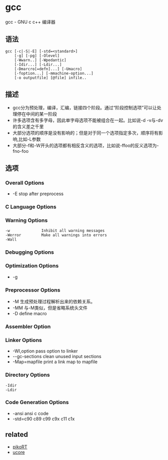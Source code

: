# gcc

gcc - GNU c c++ 编译器

## 语法

    gcc [-c|-S|-E] [-std=<standard>]
        [-g] [-pg] [-Olevel]
        [-Wwarn..] [-Wpedantic]
        [-Idir...] [-Ldir...]
        [-Dmarcro[=defn]...] [-Umacro]
        [-foption...] [-mmachine-option...]
        [-o outputfile] [@file] infile..

## 描述

- gcc分为预处理，编译，汇编，链接四个阶段。通过“阶段控制选项”可以让处理停在中间的某一阶段
- 许多选项含有多字母，因此单字母选项不能被组合在一起。比如说-d -v与-dv的含义差之千里
- 大部分选项的顺序是没有影响的；但是对于同一个选项指定多次，顺序将有影响,比如-L参数
- 大部分-f和-W开头的选项都有相反含义的选项，比如说-ffoo的反义选项为-fno-foo

## 选项


### Overall Options

-   -E              stop after preprocess

### C Language Options

### Warning Options

    -w              Inhibit all warning messages
    -Werror         Make all warnings into errors
    -Wall 

### Debugging Options

### Optimization Options

-   -g 

### Preprocessor Options

-   -M              生成预处理过程解析出来的依赖关系。
-   -MM             与-M类似，但是省略系统头文件
-   -D              define macro

### Assembler Option

### Linker Options

-   -Wl,option      pass option to linker
-   --gc-sections   clean unused input sections
-   -Map=mapfile    print a link map to mapfile   

### Directory Options

    -Idir
    -Ldir

### Code Generation Options

-   -ansi       ansi c code 
-   -std=c90    c89 c99 c9x c11 c1x


## related

- [pikoRT](pikoRT.html)
- [ucore](ucore.html)
